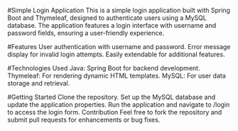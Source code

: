 #Simple Login Application
This is a simple login application built with Spring Boot and Thymeleaf, designed to authenticate users using a MySQL database. 
The application features a login interface with username and password fields, ensuring a user-friendly experience.

#Features
User authentication with username and password.
Error message display for invalid login attempts.
Easily extendable for additional features.

#Technologies Used
Java: Spring Boot for backend development.
Thymeleaf: For rendering dynamic HTML templates.
MySQL: For user data storage and retrieval.

#Getting Started
Clone the repository.
Set up the MySQL database and update the application properties.
Run the application and navigate to /login to access the login form.
Contribution
Feel free to fork the repository and submit pull requests for enhancements or bug fixes.
